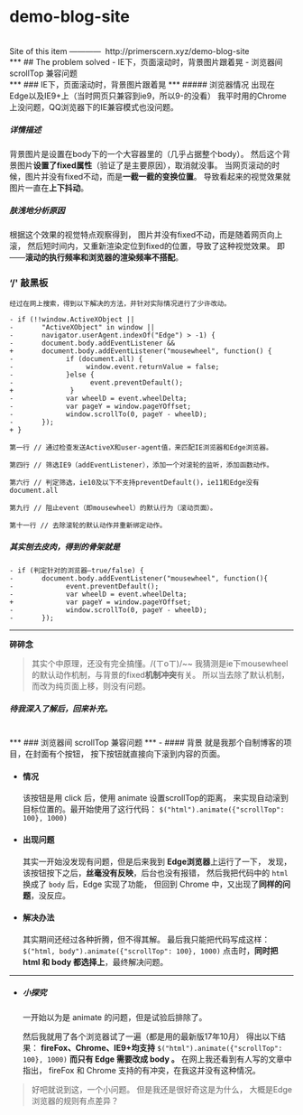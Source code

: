 # demo-blog-site
<br/>
Site of this item ————  http://primerscern.xyz/demo-blog-site
<br/>
***
## The problem solved
- IE下，页面滚动时，背景图片跟着晃
- 浏览器间 scrollTop 兼容问题
<br/>
***
### IE下，页面滚动时，背景图片跟着晃
***
##### 浏览器情况
出现在Edge以及IE9+上（当时网页只兼容到ie9，所以9-的没看）
我平时用的Chrome上没问题，QQ浏览器下的IE兼容模式也没问题。

##### 详情描述
背景图片是设置在body下的一个大容器里的（几乎占据整个body）。
然后这个背景图片**设置了fixed属性**（验证了是主要原因），取消就没事。
当网页滚动的时候，图片并没有fixed不动，而是**一截一截的变换位置**。
导致看起来的视觉效果就图片一直在**上下抖动**。

##### 肤浅地分析原因
根据这个效果的视觉特点观察得到，
图片并没有fixed不动，而是随着网页向上滚，
然后短时间内，又重新渲染定位到fixed的位置，导致了这种视觉效果。
即——**滚动的执行频率和浏览器的渲染频率不搭配**。

### ‘/' 敲黑板
    经过在网上搜索，得到以下解决的方法，并针对实际情况进行了少许改动。

```
- if (!!window.ActiveXObject ||
-       "ActiveXObject" in window ||
-       navigator.userAgent.indexOf("Edge") > -1) {
-       document.body.addEventListener && 
+       document.body.addEventListener("mousewheel", function() {
-             if (document.all) {
-                  window.event.returnValue = false;
-             }else {
-                   event.preventDefault();
+              }
-             var wheelD = event.wheelDelta;
-             var pageY = window.pageYOffset;
-             window.scrollTo(0, pageY - wheelD);
-       });
+ }

第一行 // 通过检查发送ActiveX和user-agent值，来匹配IE浏览器和Edge浏览器。

第四行 // 筛选IE9（addEventListener），添加一个对滚轮的监听，添加函数动作。

第六行 // 判定筛选，ie10及以下不支持preventDefault()，ie11和Edge没有document.all

第九行 // 阻止event（即mousewheel）的默认行为（滚动页面）。

第十一行 // 去除滚轮的默认动作并重新绑定动作。
```
##### 其实刨去皮肉，得到的骨架就是
```
- if (判定针对的浏览器—true/false) {
-       document.body.addEventListener("mousewheel", function(){
-             event.preventDefault();
-             var wheelD = event.wheelDelta;
+             var pageY = window.pageYOffset;
-             window.scrollTo(0, pageY - wheelD);
-       });
```
***
**碎碎念**
> 其实个中原理，还没有完全搞懂。/(ㄒoㄒ)/~~
我猜测是ie下mousewheel的默认动作机制，与背景的fixed**机制冲突**有关。
所以当去除了默认机制，而改为纯页面上移，则没有问题。
##### 待我深入了解后，回来补充。
<br/>
***
### 浏览器间 scrollTop 兼容问题
***
- #### 背景
  就是我那个自制博客的项目，在封面有个按钮，
  按下按钮就直接向下滚到内容的页面。

- #### 情况
  该按钮是用 click 后，使用 animate 设置scrollTop的距离，
  来实现自动滚到目标位置的。最开始使用了这行代码：
  `$("html").animate({"scrollTop": 100}, 1000)`

- #### 出现问题
  其实一开始没发现有问题，但是后来我到 **Edge浏览器**上运行了一下，
  发现，该按钮按下之后，**丝毫没有反映**，后台也没有报错，
  然后我把代码中的 `html` 换成了 `body` 后，Edge 实现了功能，
  但回到 Chrome 中，又出现了**同样的问题**，没反应。

- #### 解决办法
  其实期间还经过各种折腾，但不得其解。
  最后我只能把代码写成这样：
  `$("html, body").animate({"scrollTop": 100}, 1000)`
  点击时，**同时把 html 和 body 都选择上**，最终解决问题。

****
- ##### 小探究
  一开始以为是 animate 的问题，但是试验后排除了。

  然后我就用了各个浏览器试了一遍（都是用的最新版17年10月）
  得出以下结果：
  **fireFox、Chrome、IE9+均支持** `$("html").animate({"scrollTop": 100}, 1000)`
  **而只有 Edge 需要改成 body 。** 
  在网上我还看到有人写的文章中指出，
  fireFox 和 Chrome 支持的有冲突，在我这并没有这种情况。

>好吧就说到这，一个小问题。
但是我还是很好奇这是为什么，
大概是Edge浏览器的规则有点差异？
